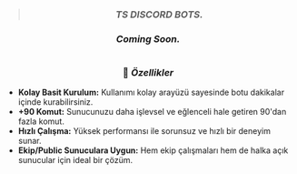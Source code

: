 > ### <p align="center"> ***TS DISCORD BOTS.*** </p> 
  ### <p align="center"> *Coming Soon.* </p> 
#
### <p align="center"> 💎 *Özellikler* </p> 
- **Kolay Basit Kurulum:** Kullanımı kolay arayüzü sayesinde botu dakikalar içinde kurabilirsiniz.
- **+90 Komut:** Sunucunuzu daha işlevsel ve eğlenceli hale getiren 90'dan fazla komut.
- **Hızlı Çalışma:** Yüksek performansı ile sorunsuz ve hızlı bir deneyim sunar.
- **Ekip/Public Sunuculara Uygun:** Hem ekip çalışmaları hem de halka açık sunucular için ideal bir çözüm.
